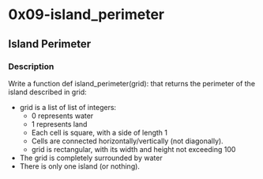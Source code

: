 # 0x09-island_perimeter
## Island Perimeter
### Description
Write a function def island_perimeter(grid): that returns the perimeter of the island described in grid:
- grid is a list of list of integers:
  - 0 represents water
  - 1 represents land
  - Each cell is square, with a side of length 1
  - Cells are connected horizontally/vertically (not diagonally).
  - grid is rectangular, with its width and height not exceeding 100
- The grid is completely surrounded by water
- There is only one island (or nothing).